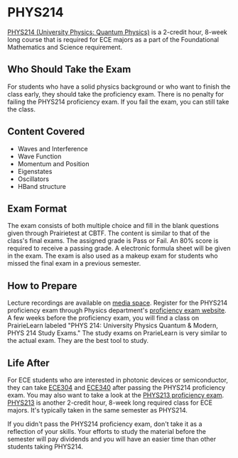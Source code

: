 # PHYS214

[PHYS214 (University Physics: Quantum Physics)](../Course%20Wiki/PHYS%20Course%20Offerings/PHYS214.md) is a 2-credit hour, 8-week long course that is required for ECE majors as a part of the Foundational Mathematics and Science requirement.

## Who Should Take the Exam

For students who have a solid physics background or who want to finish the class early, they should take the proficiency exam. There is no penalty for failing the PHYS214 proficiency exam. If you fail the exam, you can still take the class.

## Content Covered

- Waves and Interference
- Wave Function
- Momentum and Position
- Eigenstates
- Oscillators
- HBand structure

## Exam Format

The exam consists of both multiple choice and fill in the blank questions given through Prairietest at CBTF. The content is similar to that of the class's final exams. The assigned grade is Pass or Fail. An 80% score is required to receive a passing grade. A electronic formula sheet will be given in the exam. The exam is also used as a makeup exam for students who missed the final exam in a previous semester. 

## How to Prepare

Lecture recordings are available on [media space](https://mediaspace.illinois.edu/channel/Physics+214+Summer+2020/165144871). Register for the PHYS214 proficiency exam through Physics department's [proficiency exam website](https://physics.illinois.edu/academics/courses/proficiency-exams). A few weeks before the proficiency exam, you will find a class on PrairieLearn labeled "PHYS 214: University Physics Quantum & Modern, PHYS 214 Study Exams." The study exams on PrarieLearn is very similar to the actual exam. They are the best tool to study.

## Life After

For ECE students who are interested in photonic devices or semiconductor, they can take [ECE304](../Course%20Wiki/ECE%20Course%20Offerings/ECE304.md) and [ECE340](../Course%20Wiki/ECE%20Course%20Offerings/ECE340.md) after passing the PHYS214 proficiency exam. You may also want to take a look at the [PHYS213 proficiency exam](../Proficiency%20Exams/PHYS213.md). [PHYS213](../Course%20Wiki/PHYS%20Course%20Offerings/PHYS213.md) is another 2-credit hour, 8-week long required class for ECE majors. It's typically taken in the same semester as PHYS214. 

If you didn't pass the PHYS214 proficiency exam, don't take it as a reflection of your skills. Your efforts to study the material before the semester will pay dividends and you will have an easier time than other students taking PHYS214.
